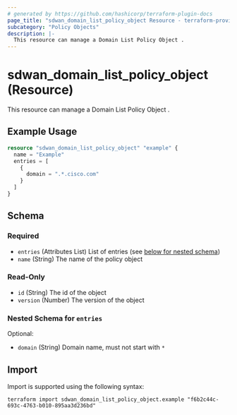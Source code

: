 ```yaml
---
# generated by https://github.com/hashicorp/terraform-plugin-docs
page_title: "sdwan_domain_list_policy_object Resource - terraform-provider-sdwan"
subcategory: "Policy Objects"
description: |-
  This resource can manage a Domain List Policy Object .
---
```


# sdwan_domain_list_policy_object (Resource)

This resource can manage a Domain List Policy Object .

## Example Usage

```terraform
resource "sdwan_domain_list_policy_object" "example" {
  name = "Example"
  entries = [
    {
      domain = ".*.cisco.com"
    }
  ]
}
```

<!-- schema generated by tfplugindocs -->
## Schema

### Required

- `entries` (Attributes List) List of entries (see [below for nested schema](#nestedatt--entries))
- `name` (String) The name of the policy object

### Read-Only

- `id` (String) The id of the object
- `version` (Number) The version of the object

<a id="nestedatt--entries"></a>
### Nested Schema for `entries`

Optional:

- `domain` (String) Domain name, must not start with `*`

## Import

Import is supported using the following syntax:

```shell
terraform import sdwan_domain_list_policy_object.example "f6b2c44c-693c-4763-b010-895aa3d236bd"
```
